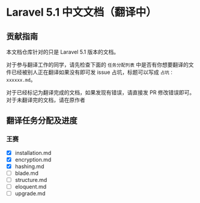 # Laravel 5.1 中文文档（翻译中）

## 贡献指南

本文档仓库针对的只是 Laravel 5.1 版本的文档。

对于参与翻译工作的同学，请先检查下面的 `任务分配列表` 中是否有你想要翻译的文件已经被别人正在翻译如果没有即可发 issue 占坑，标题可以写成 `占坑：xxxxxx.md`。

对于已经标记为翻译完成的文档，如果发现有错误，请直接发 PR 修改错误即可。对于未翻译完的文档，请在原作者

## 翻译任务分配及进度

### 王赛

- [x] installation.md
- [x] encryption.md
- [x] hashing.md
- [ ] blade.md
- [ ] structure.md
- [ ] eloquent.md
- [ ] upgrade.md
